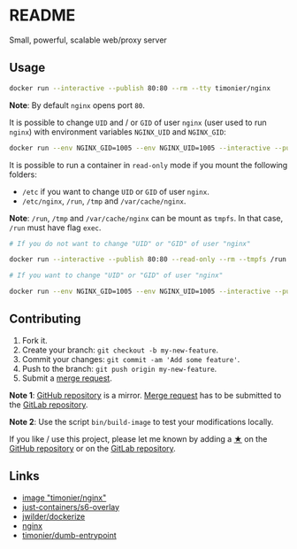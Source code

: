 # README

Small, powerful, scalable web/proxy server

## Usage

```sh
docker run --interactive --publish 80:80 --rm --tty timonier/nginx
```

__Note__: By default `nginx` opens port `80`.

It is possible to change `UID` and / or `GID` of user `nginx` (user used to run `nginx`) with environment variables `NGINX_UID` and `NGINX_GID`:

```sh
docker run --env NGINX_GID=1005 --env NGINX_UID=1005 --interactive --publish 80:80 --rm --tty timonier/nginx
```

It is possible to run a container in `read-only` mode if you mount the following folders:
* `/etc` if you want to change `UID` or `GID` of user `nginx`.
* `/etc/nginx`, `/run`, `/tmp` and `/var/cache/nginx`.

__Note__: `/run`, `/tmp` and `/var/cache/nginx` can be mount as `tmpfs`. In that case, `/run` must have flag `exec`.

```sh
# If you do not want to change "UID" or "GID" of user "nginx"

docker run --interactive --publish 80:80 --read-only --rm --tmpfs /run:exec --tmpfs /tmp --tmpfs /var/cache/nginx --tty timonier/nginx

# If you want to change "UID" or "GID" of user "nginx"

docker run --env NGINX_GID=1005 --env NGINX_UID=1005 --interactive --publish 80:80 --read-only --rm --tmpfs /run:exec --tmpfs /tmp --tmpfs /var/cache/nginx --tty --volume /etc timonier/nginx
```

## Contributing

1. Fork it.
2. Create your branch: `git checkout -b my-new-feature`.
3. Commit your changes: `git commit -am 'Add some feature'`.
4. Push to the branch: `git push origin my-new-feature`.
5. Submit a [merge request](https://docs.gitlab.com/ee/user/project/merge_requests/).

__Note 1__: [GitHub repository](https://github.com/timonier/nginx) is a mirror. [Merge request](https://docs.gitlab.com/ee/user/project/merge_requests/) has to be submitted to the [GitLab repository](https://gitlab.com/timonier/aria2).

__Note 2__: Use the script `bin/build-image` to test your modifications locally.

If you like / use this project, please let me known by adding a [★](https://help.github.com/articles/about-stars/) on the [GitHub repository](https://github.com/timonier/nginx) or on the [GitLab repository](https://gitlab.com/timonier/nginx).

## Links

* [image "timonier/nginx"](https://hub.docker.com/r/timonier/nginx/)
* [just-containers/s6-overlay](https://github.com/just-containers/s6-overlay)
* [jwilder/dockerize](https://github.com/jwilder/dockerize)
* [nginx](https://nginx.org/)
* [timonier/dumb-entrypoint](https://gitlab.com/timonier/dumb-entrypoint)
